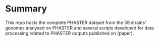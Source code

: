 # Summary

This repo hosts the complete PHASTER dataset from the 59 strains' genomes analysed on PHASTER and several scripts developed for data processing related to PHASTER outputs published on (paper).
